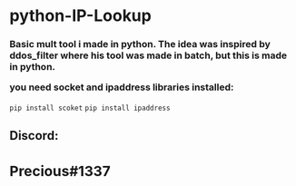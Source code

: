 # <h1>python-IP-Lookup</h1>
<h3>Basic mult tool i made in python. The idea was inspired by ddos_filter where his tool was made in batch, but this is made in python. 

you need socket and ipaddress libraries installed:</h3>
```pip install scoket```
```pip install ipaddress```
<h2>Discord:<h/h2>
  <h3>Precious#1337</h3>

